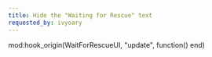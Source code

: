 ```yaml
---
title: Hide the "Waiting for Rescue" text
requested_by: ivyoary
---
```


mod:hook_origin(WaitForRescueUI, "update", function() end)
